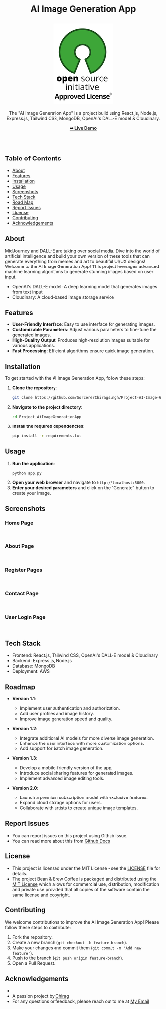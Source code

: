 <h1 align="center">AI Image Generation App</h1>

<div align="center">

<h2 align="center">
  <a href="LICENSE">
    <img src="https://github.com/SorcererChiragsingh/Project-AI-Image-Generation-App/blob/main/Images/MIT%20License.png" alt="MIT License" />
  </a>
</h2>

<p>The "AI Image Generation App" is a project build using React.js, Node.js, Express.js, Tailwind CSS, MongoDB, OpenAI's DALL-E model & Cloudinary.</p>

<a href="" target="_blank"><strong>➥ Live Demo</strong></a>

</div> <br/><br/>

## Table of Contents

- [About](#about)
- [Features](#features)
- [Installation](#installation)
- [Usage](#usage)
- [Screenshots](#screenshots)
- [Tech Stack](#tech-stack)
- [Road Map](#roadmap)
- [Report Issues](#report-issues)
- [License](#license)
- [Contributing](#contributing)
- [Acknowledgements](#acknowledgements)

## About

MidJourney and DALL-E are taking over social media. Dive into the world of artificial intelligence and build your own version of these tools that can generate everything from memes and art to beautiful UI/UX designs!
Welcome to the AI Image Generation App! This project leverages advanced machine learning algorithms to generate stunning images based on user input.
- OpenAI's DALL-E model: A deep learning model that generates images from text input
- Cloudinary: A cloud-based image storage service


## Features

- **User-Friendly Interface**: Easy to use interface for generating images.
- **Customizable Parameters**: Adjust various parameters to fine-tune the generated images.
- **High-Quality Output**: Produces high-resolution images suitable for various applications.
- **Fast Processing**: Efficient algorithms ensure quick image generation.

## Installation

To get started with the AI Image Generation App, follow these steps:

1. **Clone the repository**:
    ```bash
    git clone https://github.com/SorcererChiragsingh/Project-AI-Image-Generation-App.git
    ```
2. **Navigate to the project directory**:
    ```bash
    cd Project_AiImageGenerationApp
    ```
3. **Install the required dependencies**:
    ```bash
    pip install -r requirements.txt
    ```

## Usage

1. **Run the application**:
    ```bash
    python app.py
    ```
2. **Open your web browser** and navigate to `http://localhost:5000`.
3. **Enter your desired parameters** and click on the "Generate" button to create your image.

## Screenshots

### Home Page
![]()

### About Page
![]()

### Register Pages
![]()

### Contact Page
![]()

### User Login Page
![]()


## Tech Stack

- Frontend: React.js, Tailwind CSS, OpenAI's DALL-E model & Cloudinary
- Backend: Express.js, Node.js
- Database: MongoDB
- Deployment: AWS

## Roadmap

- **Version 1.1**: 
    - Implement user authentication and authorization.
    - Add user profiles and image history.
    - Improve image generation speed and quality.
    
- **Version 1.2**: 
    - Integrate additional AI models for more diverse image generation.
    - Enhance the user interface with more customization options.
    - Add support for batch image generation.

- **Version 1.3**: 
    - Develop a mobile-friendly version of the app.
    - Introduce social sharing features for generated images.
    - Implement advanced image editing tools.

- **Version 2.0**: 
    - Launch a premium subscription model with exclusive features.
    - Expand cloud storage options for users.
    - Collaborate with artists to create unique image templates.

## Report Issues
- You can report issues on this project using Github issue.
- You can read more about this from [Github Docs](https://docs.github.com/en/issues/tracking-your-work-with-issues/creating-an-issue)

## License

- This project is licensed under the MIT License - see the [LICENSE]() file for details.
- The project Bean & Brew Coffee is packaged and distributed using the [MIT License](https://choosealicense.com/licenses/mit/) which allows for commercial use, distribution, modification and private use provided that all copies of the software contain the same license and copyright.

## Contributing

We welcome contributions to improve the AI Image Generation App! Please follow these steps to contribute:

1. Fork the repository.
2. Create a new branch (`git checkout -b feature-branch`).
3. Make your changes and commit them (`git commit -m 'Add new feature'`).
4. Push to the branch (`git push origin feature-branch`).
5. Open a Pull Request.

## Acknowledgements

- 
- A passion project by [Chirag](www.linkedin.com/in/chirag-singh-148993279)
- For any questions or feedback, please reach out to me at [My Email](mailto:chiragsingh9868@gmail.com)